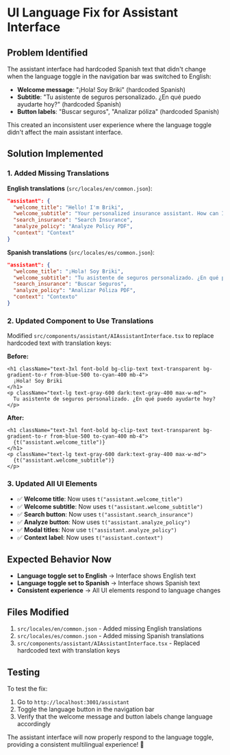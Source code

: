 # UI Language Fix for Assistant Interface

## Problem Identified

The assistant interface had hardcoded Spanish text that didn't change when the language toggle in the navigation bar was switched to English:

- **Welcome message**: "¡Hola! Soy Briki" (hardcoded Spanish)
- **Subtitle**: "Tu asistente de seguros personalizado. ¿En qué puedo ayudarte hoy?" (hardcoded Spanish)
- **Button labels**: "Buscar seguros", "Analizar póliza" (hardcoded Spanish)

This created an inconsistent user experience where the language toggle didn't affect the main assistant interface.

## Solution Implemented

### 1. Added Missing Translations

**English translations** (`src/locales/en/common.json`):
```json
"assistant": {
  "welcome_title": "Hello! I'm Briki",
  "welcome_subtitle": "Your personalized insurance assistant. How can I help you today?",
  "search_insurance": "Search Insurance",
  "analyze_policy": "Analyze Policy PDF",
  "context": "Context"
}
```

**Spanish translations** (`src/locales/es/common.json`):
```json
"assistant": {
  "welcome_title": "¡Hola! Soy Briki",
  "welcome_subtitle": "Tu asistente de seguros personalizado. ¿En qué puedo ayudarte hoy?",
  "search_insurance": "Buscar Seguros",
  "analyze_policy": "Analizar Póliza PDF",
  "context": "Contexto"
}
```

### 2. Updated Component to Use Translations

Modified `src/components/assistant/AIAssistantInterface.tsx` to replace hardcoded text with translation keys:

**Before:**
```tsx
<h1 className="text-3xl font-bold bg-clip-text text-transparent bg-gradient-to-r from-blue-500 to-cyan-400 mb-4">
  ¡Hola! Soy Briki
</h1>
<p className="text-lg text-gray-600 dark:text-gray-400 max-w-md">
  Tu asistente de seguros personalizado. ¿En qué puedo ayudarte hoy?
</p>
```

**After:**
```tsx
<h1 className="text-3xl font-bold bg-clip-text text-transparent bg-gradient-to-r from-blue-500 to-cyan-400 mb-4">
  {t("assistant.welcome_title")}
</h1>
<p className="text-lg text-gray-600 dark:text-gray-400 max-w-md">
  {t("assistant.welcome_subtitle")}
</p>
```

### 3. Updated All UI Elements

- ✅ **Welcome title**: Now uses `t("assistant.welcome_title")`
- ✅ **Welcome subtitle**: Now uses `t("assistant.welcome_subtitle")`
- ✅ **Search button**: Now uses `t("assistant.search_insurance")`
- ✅ **Analyze button**: Now uses `t("assistant.analyze_policy")`
- ✅ **Modal titles**: Now use `t("assistant.analyze_policy")`
- ✅ **Context label**: Now uses `t("assistant.context")`

## Expected Behavior Now

- **Language toggle set to English** → Interface shows English text
- **Language toggle set to Spanish** → Interface shows Spanish text
- **Consistent experience** → All UI elements respond to language changes

## Files Modified

1. `src/locales/en/common.json` - Added missing English translations
2. `src/locales/es/common.json` - Added missing Spanish translations  
3. `src/components/assistant/AIAssistantInterface.tsx` - Replaced hardcoded text with translation keys

## Testing

To test the fix:
1. Go to `http://localhost:3001/assistant`
2. Toggle the language button in the navigation bar
3. Verify that the welcome message and button labels change language accordingly

The assistant interface will now properly respond to the language toggle, providing a consistent multilingual experience! 🎉 
